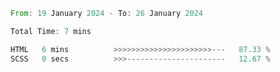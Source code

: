 <!--START_SECTION:waka-->

```rust
From: 19 January 2024 - To: 26 January 2024

Total Time: 7 mins

HTML   6 mins          >>>>>>>>>>>>>>>>>>>>>>---   87.33 %
SCSS   0 secs          >>>----------------------   12.67 %
```

<!--END_SECTION:waka-->
